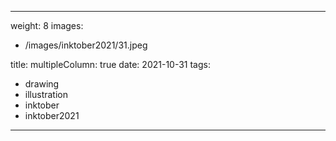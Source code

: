 
---
weight: 8
images:
- /images/inktober2021/31.jpeg

title:
multipleColumn: true
date: 2021-10-31
tags:
- drawing
- illustration
- inktober
- inktober2021
---

